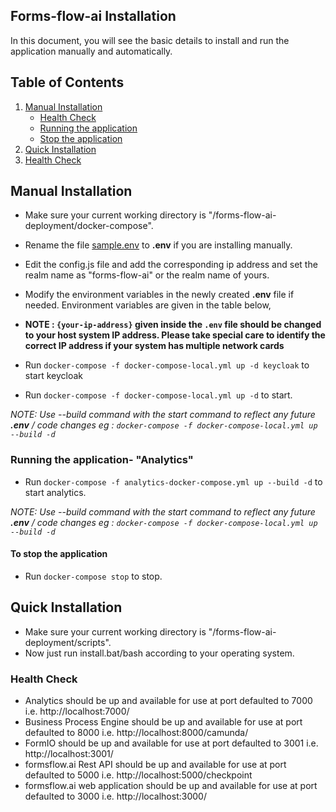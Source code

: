 ## Forms-flow-ai Installation

In this document, you will see the basic details to install and run the application manually and automatically.

## Table of Contents
1. [Manual Installation](#Manual-Installation)
   * [Health Check](#health-check)
   * [Running the application](#Running-the-application)
   * [Stop the application](#To-stop-the-application)
2. [Quick Installation](#Quick-Installtion)
3. [Health Check](#health-check)

   
## Manual Installation

* Make sure your current working directory is "/forms-flow-ai-deployment/docker-compose".
* Rename the file [sample.env](./sample.env) to **.env** if you are installing manually.
* Edit the config.js file and add the corresponding ip address and set the realm name as "forms-flow-ai" or the realm name of yours.
* Modify the environment variables in the newly created **.env** file if needed. Environment variables are given in the table below,
* **NOTE : `{your-ip-address}` given inside the `.env` file should be changed to your host system IP address. Please take special care to identify the correct IP address if your system has multiple network cards**

* Run `docker-compose -f docker-compose-local.yml up -d keycloak` to start keycloak  
* Run `docker-compose -f docker-compose-local.yml up -d` to start.   
                   
*NOTE: Use --build command with the start command to reflect any future **.env** / code changes eg : `docker-compose -f docker-compose-local.yml up --build -d`*


### Running the application- "Analytics"

* Run `docker-compose -f analytics-docker-compose.yml up --build -d` to start analytics.
   
*NOTE: Use --build command with the start command to reflect any future **.env** / code changes eg : `docker-compose -f docker-compose-local.yml up --build -d`*

#### To stop the application

* Run `docker-compose stop` to stop.


## Quick Installation

* Make sure your current working directory is "/forms-flow-ai-deployment/scripts".
* Now just run install.bat/bash according to your operating system.
  
### Health Check
* Analytics should be up and available for use at port defaulted to 7000 i.e. http://localhost:7000/
* Business Process Engine should be up and available for use at port defaulted to 8000 i.e. http://localhost:8000/camunda/
* FormIO should be up and available for use at port defaulted to 3001 i.e. http://localhost:3001/
* formsflow.ai Rest API should be up and available for use at port defaulted to 5000 i.e. http://localhost:5000/checkpoint
* formsflow.ai web application should be up and available for use at port defaulted to 3000 i.e. http://localhost:3000/


